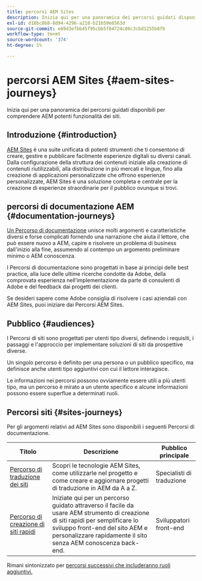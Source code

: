 ```yaml
---
title: percorsi AEM Sites
description: Inizia qui per una panoramica dei percorsi guidati disponibili per comprendere AEM potenti funzionalità dei siti.
exl-id: d18bc8b8-8d94-4296-a218-b21b59e6563d
source-git-commit: e69d3efbb45f95cbb5f84724c86c3cbd1255b8fb
workflow-type: tm+mt
source-wordcount: '374'
ht-degree: 1%

---
```


# percorsi AEM Sites {#aem-sites-journeys}

Inizia qui per una panoramica dei percorsi guidati disponibili per comprendere AEM potenti funzionalità dei siti.

## Introduzione {#introduction}

[AEM Sites](https://business.adobe.com/products/experience-manager/sites/aem-sites.html) è una suite unificata di potenti strumenti che ti consentono di creare, gestire e pubblicare facilmente esperienze digitali su diversi canali. Dalla configurazione della struttura dei contenuti iniziale alla creazione di contenuti riutilizzabili, alla distribuzione in più mercati e lingue, fino alla creazione di applicazioni personalizzate che offrono esperienze personalizzate, AEM Sites è una soluzione completa e centrale per la creazione di esperienze straordinarie per il pubblico ovunque si trovi.

## percorsi di documentazione AEM {#documentation-journeys}

[Un Percorso di documentazione](/help/journey-documentation/home.md) unisce molti argomenti e caratteristiche diversi e forse complicati fornendo una narrazione che aiuta il lettore, che può essere nuovo a AEM, capire e risolvere un problema di business dall&#39;inizio alla fine, assumendo al contempo un argomento preliminare minimo o AEM conoscenza.

I Percorsi di documentazione sono progettati in base ai principi delle best practice, alla luce delle ultime ricerche condotte da Adobe, della comprovata esperienza nell’implementazione da parte di consulenti di Adobe e del feedback dai progetti dei clienti.

Se desideri sapere come Adobe consiglia di risolvere i casi aziendali con AEM Sites, puoi iniziare dai Percorsi AEM Sites.

## Pubblico {#audiences}

I Percorsi di siti sono progettati per utenti tipo diversi, definendo i requisiti, i passaggi e l&#39;approccio per implementare soluzioni di siti da prospettive diverse.

Un singolo percorso è definito per una persona o un pubblico specifico, ma definisce anche utenti tipo aggiuntivi con cui il lettore interagisce.

Le informazioni nei percorsi possono ovviamente essere utili a più utenti tipo, ma un percorso è mirato a un utente specifico e alcune informazioni possono essere superflue a determinati ruoli.

## Percorsi siti {#sites-journeys}

Per gli argomenti relativi ad AEM Sites sono disponibili i seguenti Percorsi di documentazione.

| Titolo | Descrizione | Pubblico principale |
|---|---|---|
| [Percorso di traduzione dei siti](/help/journey-sites/translation/overview.md) | Scopri le tecnologie AEM Sites, come utilizzarle nel progetto e come creare e aggiornare progetti di traduzione in AEM da A a Z. | Specialisti di traduzione |
| [Percorso di creazione di siti rapidi](/help/journey-sites/quick-site/overview.md) | Iniziate qui per un percorso guidato attraverso il facile da usare AEM strumento di creazione di siti rapidi per semplificare lo sviluppo front-end del sito AEM e personalizzare rapidamente il sito senza AEM conoscenza back-end. | Sviluppatori front-end |

Rimani sintonizzato per [percorsi successivi che includeranno ruoli aggiuntivi.](/help/journey-documentation/home.md#journeys)
